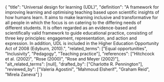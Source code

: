 {
    "title": "Universal design for learning (UDL)",
    "definition": "A framework for improving learning and optimising teaching based upon scientific insights of how humans learn. It aims to make learning inclusive and transformative for all people in which the focus is on catering to the differing needs of different students. It is often regarded as an evidence-based and scientifically valid framework to guide educational practice, consisting of three key principles: engagement, representation, and action and expression. In addition, UDL is included in the Higher Education Opportunity Act of 2008 (Edyburn, 2010).",
    "related_terms": ["Equal opportunities", "Inclusivity", "Pedagogy", "Teaching practice"],
    "references": ["Hitchcock et al. (2002)", "Rose (2000)", "Rose and Meyer (2002)"],
    "alt_related_terms": [null],
    "drafted_by": ["Charlotte R. Pennington"],
    "reviewed_by": ["Valeria Agostini", "Mahmoud Elsherif", "Graham Reid", "Mirela Zaneva"]
  }
